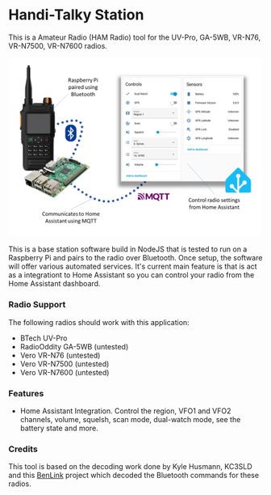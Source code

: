 # Handi-Talky Station

This is a Amateur Radio (HAM Radio) tool for the UV-Pro, GA-5WB, VR-N76, VR-N7500, VR-N7600 radios.

![image](https://raw.githubusercontent.com/Ylianst/HTCommanderStation/refs/heads/main/docs/images/HtCommanderStation.png?raw=true)

This is a base station software build in NodeJS that is tested to run on a Raspberry Pi and pairs to the radio over Bluetooth. Once setup, the software will offer various automated services. It's current main feature is that is act as a integrationt to Home Assistant so you can control your radio from the Home Assistant dashboard.

### Radio Support

The following radios should work with this application:

- BTech UV-Pro
- RadioOddity GA-5WB (untested)
- Vero VR-N76 (untested)
- Vero VR-N7500 (untested)
- Vero VR-N7600 (untested)

### Features

- Home Assistant Integration. Control the region, VFO1 and VFO2 channels, volume, squelsh, scan mode, dual-watch mode, see the battery state and more.

### Credits

This tool is based on the decoding work done by Kyle Husmann, KC3SLD and this [BenLink](https://github.com/khusmann/benlink) project which decoded the Bluetooth commands for these radios.


